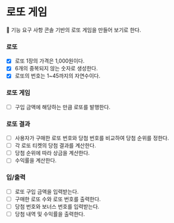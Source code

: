 # 로또 게임

🎯 기능 요구 사항
콘솔 기반의 로또 게임을 만들어 보기로 한다.

### 로또

- [x] 로또 1장의 가격은 1,000원이다.
- [x] 6개의 중복되지 않는 숫자로 생성한다.
- [x] 로또의 번호는 1~45까지의 자연수이다.

### 로또 게임

- [ ] 구입 금액에 해당하는 만큼 로또를 발행한다.

### 로또 결과

- [ ] 사용자가 구매한 로또 번호와 당첨 번호를 비교하여 당첨 순위를 정한다.
- [ ] 각 로또 티켓의 당첨 결과를 계산한다.
- [ ] 당첨 순위에 따라 상금을 계산한다.
- [ ] 수익률을 계산한다.

### 입/출력

- [ ] 로또 구입 금액을 입력받는다.
- [ ] 구매한 로또 수와 로또 번호를 출력한다.
- [ ] 당첨 번호와 보너스 번호를 입력받는다.
- [ ] 당첨 내역 및 수익률을 출력한다.
